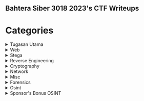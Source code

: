 ## Bahtera Siber 3018 2023's CTF Writeups

# Categories
<details>
   <summary>Tugasan Utama</summary>

  | Tugasan | Tahap Kesukaran |
  | --- | --- |
  | [Tugasan I : Seruan Perwira](https://github.com/OP-dash/BahteraSiber2023/blob/main/TugasanUtamaI.md) | - |
  | [Tugasan II : Tali Barut](#) | - |
  | [Warkah Akhir](#) | - |
  
</details>

<details>
  <summary>Web</summary>
    
  | Tugasan | Tahap Kesukaran |
  | --- | --- |
  | [Lemah](#) | Mudah |
  | [Wantujus](#) | Mudah |
  | [Wantusom](#) | Mudah |
</details>

<details>
  <summary>Stega</summary>
    
  | Tugasan | Tahap Kesukaran |
  | --- | --- |
  | [Tugu Negara](#) | Sederhana |
  | [Bangsal 1](#) | Sederhana |
  | [Bangsal 2](#) | Sederhana |
</details>

<details>
  <summary>Reverse Engineering</summary>

  | Tugasan | Tahap Kesukaran |
  | --- | --- |
  | [Sarawak](#) | Mudah |
</details>
  
<details>
  <summary>Cryptography</summary>

  | Tugasan | Tahap Kesukaran |
  | --- | --- |
  | [Nasihat](#) | Mudah |
  | [Keretapi Tanah Melayu](#) | Mudah |
  | [Selamat Malam](#) | Sederhana |
  | [Jerebu](#) | Sederhana |
  | [1957bit](#) | Sederhana |
</details>

<details>
  <summary>Network</summary>

  | Tugasan | Tahap Kesukaran |
  | --- | --- |
  | [Johan](#) | Mudah |
  | [Lagi-lagi Johan](#) | Mudah |
   | [Jalan Jalan Di Kuala Lumpur](#) | Mudah |
</details>

<details>
  <summary>Misc</summary>

  | Tugasan | Tahap Kesukaran |
  | --- | --- |
  | [Mencari Rahsia Si Dia](#) | Mudah |
  | [3108 CTF Town](#) | Sederhana |
  </details>

  <details>
  <summary>Forensics</summary>

  | Tugasan | Tahap Kesukaran |
  | --- | --- |
  | [Negeri-Negeri Di Malaysia](#) | Mudah |
  </details>

<details>
  <summary>Osint</summary>

  | Tugasan | Tahap Kesukaran |
  | --- | --- |
  | [Pertemuan Kapista : Babak I](#) | Mudah |
  | [Pertemuan Kapista : Babak II](#) | Mudah |
  | [Pertemuan Kapista : Finale](#) | Mudah |
  | [Hero Melayu](#) | Mudah |
  | [Kisah Lama](#) | Mudah |
  | [Mesej Dalam Botol](#) | Sederhana |
</details>

<details>
 <summary>Sponsor's Bonus OSINT</summary>
   
  | Tugasan | Tahap Kesukaran |
  | --- | --- |
  | [YAYASAN DIGITAL MALAYSIA](#)
  | [RE:HACK](#)
  | [TENANG KOMUNITI](#)
  | [ASK PENTEST](#)
  | [SCAMGATE](#)
  </details>
